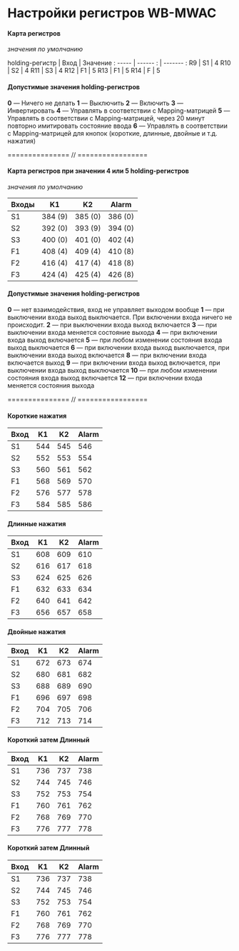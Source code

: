 # Настройки регистров WB-MWAC

#### Карта регистров
*значения по умолчанию*

holding-регистр | Вход | Значение
: ----- | ------ : | ------- :
R9 | S1 | 4
R10 | S2 | 4
R11 | S3 | 4
R12 | F1 | 5
R13 | F1 | 5
R14 | F | 5
#### Допустимые значения holding-регистров
**0** — Ничего не делать
**1** — Выключить
**2** — Включить
**3** — Инвертировать
**4** — Управлять в соответствии с Mapping-матрицей
**5** — Управлять в соответствии с Mapping-матрицей,  через 20 минут повторно имитировать состояние ввода
**6** — Управлять в соответствии с Mapping-матрицей для кнопок (короткие, длинные, двойные и т.д. нажатия)

=============== // =================
#### Карта регистров при значении 4 или 5 holding-регистров
*значения по умолчанию*

Входы | K1 | K2 | Alarm
----- | ----- | ------ | -------
S1 | 384 (9) | 385 (0) | 386 (0)
S2 | 392 (0) | 393 (9) | 394 (0)
S3 | 400 (0) | 401 (0) | 402 (4)
F1 | 408 (4) | 409 (4) | 410 (8)
F2 | 416 (4) | 417 (4) | 418 (8)
F3 | 424 (4) | 425 (4) | 426 (8)
#### Допустимые значения holding-регистров
**0** — нет взаимодействия, вход не управляет выходом вообще
**1** — при выключении входа выход выключается. При включении входа ничего не происходит.
**2** — при выключении входа выход включается
**3** — при выключении входа меняется состояние выхода
**4** — при включении входа выход включается
**5** — при любом изменении состояния входа выход выключается
**6** — при включении входа выход выключается, при выключении входа выход включается
**8** — при включении входа включается выход
**9** — при включении входа выход включается, при выключении входа выход выключается
**10** — при любом изменении состояния входа выход включается
**12** — при включении входа меняется состояния выхода

=============== // =================

#### Короткие нажатия

Вход | K1 | K2 | Alarm
----- | ------ | ------- | ------
S1 | 544 | 545 | 546
S2 | 552 | 553 | 554
S3 | 560 | 561 | 562
F1 | 568 | 569 | 570
F2 | 576 | 577 | 578
F3 | 584 | 585 | 586

#### Длинные нажатия

Вход | K1 | K2 | Alarm
----- | ------ | ------- | ------
S1 | 608 | 609 | 610
S2 | 616 | 617 | 618
S3 | 624 | 625 | 626
F1 | 632 | 633 | 634
F2 | 640 | 641 | 642
F3 | 656 | 657 | 658

#### Двойные нажатия

Вход | K1 | K2 | Alarm
----- | ------ | ------- | ------
S1 | 672 | 673 | 674
S2 | 680 | 681 | 682
S3 | 688 | 689 | 690
F1 | 696 | 697 | 698
F2 | 704 | 705 | 706
F3 | 712 | 713 | 714

#### Короткий затем Длинный

Вход | K1 | K2 | Alarm
----- | ------ | ------- | ------
S1 | 736 | 737 | 738
S2 | 744 | 745 | 746
S3 | 752 | 753 | 754
F1 | 760 | 761 | 762
F2 | 768 | 769 | 770
F3 | 776 | 777 | 778

#### Короткий затем Длинный

Вход | K1 | K2 | Alarm
----- | ------ | ------- | ------
S1 | 736 | 737 | 738
S2 | 744 | 745 | 746
S3 | 752 | 753 | 754
F1 | 760 | 761 | 762
F2 | 768 | 769 | 770
F3 | 776 | 777 | 778